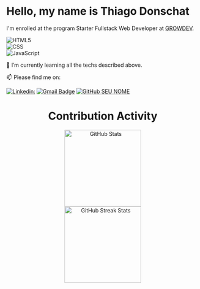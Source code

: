<div>
   <h1>Hello, my name is Thiago Donschat</h1>
</div>
 <div>
    <p> I'm enrolled at the program Starter Fullstack Web Developer at <a href="https://www.growdev.com.br/">GROWDEV</a>.</p>
 </div>

 ![HTML5](https://img.shields.io/badge/-HTML5-333333?style=flat&logo=HTML5) <br>
 ![CSS](https://img.shields.io/badge/-CSS-333333?style=flat&logo=CSS3&logoColor=1572B6) <br> 
 ![JavaScript](https://img.shields.io/badge/-JavaScript-333333?style=flat&logo=javascript) <br>
 
 🌱 I’m currently learning all the techs described above.
 
 📫 Please find me on:

[![Linkedin: ](https://img.shields.io/badge/-Thiago_Donschat-blue?style=flat-square&logo=Linkedin&logoColor=white&link=https://www.linkedin.com/in/thiagobd)](https://www.linkedin.com/in/thiagobd)
[![Gmail Badge](https://img.shields.io/badge/-donschatt@gmail.com-006bed?style=flat-square&logo=Gmail&logoColor=white&link=mailto:donschatt@gmail.com)](mailto:donschatt@gmail.com)
[![GitHub SEU NOME]( https://img.shields.io/github/followers/VanessaSwerts?label=follow&style=social)](https://github.com/Donschat)

</div>
    <div align=center>
        <h1>Contribution Activity</h1>
        <img src="https://github-readme-stats.vercel.app/api?username=Donschat&title_color=6FDA44&text_color=FFFFFF&show_icons=true&icon_color=6FDA44&include_all_commits=true&count_private=true&theme=dark" alt="GitHub Stats" height="200" />
        <br>
   <!--
        <img src="https://github-readme-stats.vercel.app/api/top-langs?username=Donschat&layout=compact&title_color=6FDA44&text_color=FFFFFF&theme=dark" alt="GitHub Most Used Languages" height="200" />
        <br>
   -->
        <img src="https://github-readme-streak-stats.herokuapp.com/?user=Donschat&theme=dark&date_format=j%20M%5B%20Y%5D&currStreakLabel=6FDA44&fire=6FDA44&ring=6FDA44" alt="GitHub Streak Stats" height="200" />
        <br>
        <br>
    </div>
 
